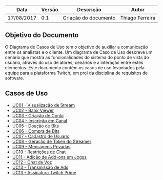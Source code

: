 Data|Versão|Descrição|Autor
-----|------|---------|-------
17/08/2017|0.1|Criação do documento|Thiago Ferreira|


## Objetivo do Documento
O Diagrama de Casos de Uso tem o objetivo de auxiliar a comunicação entre os analistas e o cliente. Um diagrama de Caso de Uso descreve um cenário que mostra as funcionalidades do sistema do ponto de vista do usuário, através do uso de atores, cenários e a interação entre estes elementos.
Este documento contém os casos de uso levantados pela equipe para a plataforma Twitch, em prol da disciplina de requisitos de software.

## Casos de Uso 

* [UC01 - Visualização de Stream](Visualização-de-Stream)
* [UC02 - Banir Viewer](Banir-Viewer)
* [UC03 - Criação de Conta](Criação-de-Conta)
* [UC04 - Inscrição em Canal](Inscrição-em-Canal)
* [UC05 - Doação de Bits](Doação-de-Bits)
* [UC06 - Compra de Bits](Compra-de-Bits)
* [UC07 - Cadastro de Usuário](Cadastro-de-Usuário)
* [UC08 - Geração de Token do Streamer](Geração-de-Token-do-Streamer)
* [UC09 - Mensagens Privadas](Mensagens-Privadas)
* [UC10 - Restrições de Chat](Restrições-de-Chat)
* [UC11 - Adição de Add-ons em Jogos](Adição-de-Add-ons-em-Jogos)
* [UC12 - Chat de Voz](Chat-de-Voz)
* [UC13 - Transmissão de Ads](Transmissão-de-Ads)
* [UC13 - Assinatura Twitch Prime](Assinatura-Twitch-Prime)